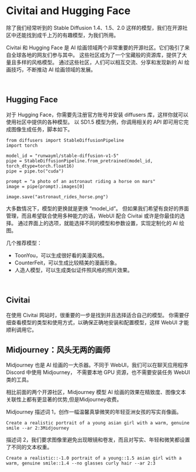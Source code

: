 # Civitai and Hugging Face
除了我们经常听到的 Stable Diffusion 1.4、1.5、2.0 这样的模型，我们在开源社区中还能找到成千上万的有趣模型，为我们所用。

Civitai 和 Hugging Face 是 AI 绘画领域两个非常重要的开源社区。它们吸引了来自全球各地的网友们参与其中。
这些社区成为了一个宝藏般的资源库，提供了大量且多样的风格模型。
通过这些社区，人们可以相互交流、分享和发现新的 AI 绘画技巧，不断推动 AI 绘画领域的发展。

<br>

## Hugging Face
对于 Hugging Face，你需要先注册官方账号并安装 diffusers 库，这样你就可以使用社区中提供的各种模型。
以 SD1.5 模型为例，你调用相关的 API 即可用它完成图像生成任务，脚本如下。
```
from diffusers import StableDiffusionPipeline
import torch

model_id = "runwayml/stable-diffusion-v1-5"
pipe = StableDiffusionPipeline.from_pretrained(model_id, torch_dtype=torch.float16)
pipe = pipe.to("cuda")

prompt = "a photo of an astronaut riding a horse on mars"
image = pipe(prompt).images[0]  
    
image.save("astronaut_rides_horse.png")
```
大多数情况下，模型的更换就是更换 “model_id”。
但如果我们希望有良好的界面管理，而且希望联合使用多种能力的话，WebUI 配合 Civitai 或许是你最佳的选择。
通过界面上的选项，就能选择不同的模型和参数设置，实现定制化的 AI 绘图。

几个推荐模型：
- ToonYou，可以生成很好看的美漫风格。
- CounterFeit，可以生成比较精美的漫画形象。
- 人造人模型，可以生成类似证件照风格的照片效果。

<br>

## Civitai
在使用 Civitai 网站时，很重要的一步是找到并且选择适合自己的模型。
你需要仔细查看模型的类型和使用方式，以确保正确地安装和配置模型，这样 WebUI 才能顺利调用它。


## Midjourney：风头无两的画师
Midjourney 也是 AI 绘画的一大杀器。不同于 WebUI，我们可以在聊天应用程序 Discord 中使用 Midjourney，
不需要本地 GPU 资源，也不需要安装任务 WebUI 类的工具。

相比前面的两个开源社区，Midjourney 模型 AI 绘画的效果在精致度、图像文本关联性上都有更显著的优势,但是Midjourney收费。

Midjourney 描述词 1，创作一幅温馨真挚微笑的年轻亚洲女孩的写实肖像画。
```
Create a realistic portrait of a young asian girl with a warm, genuine smile --ar 2:3Midjourney 
```
描述词 2，我们要求图像里避免出现眼镜和卷发，而且对写实、年轻和微笑都设置了不同的文本权重。
```
Create a realistic::-1.0 portrait of a young::1.5 asian girl with a warm, genuine smile::1.4 --no glasses curly hair --ar 2:3
```